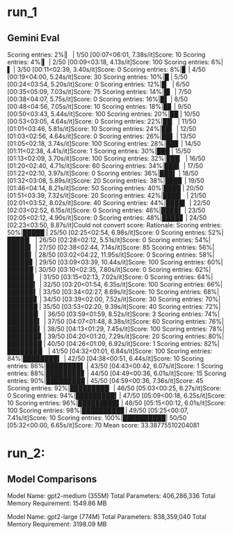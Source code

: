# run_1

## Gemini Eval
Scoring entries:   2%|▏         | 1/50 [00:07<06:01,  7.38s/it]Score: 10
Scoring entries:   4%|▍         | 2/50 [00:09<03:18,  4.13s/it]Score: 100
Scoring entries:   6%|▌         | 3/50 [00:11<02:39,  3.40s/it]Score: 0
Scoring entries:   8%|▊         | 4/50 [00:19<04:00,  5.24s/it]Score: 30
Scoring entries:  10%|█         | 5/50 [00:24<03:54,  5.20s/it]Score: 0
Scoring entries:  12%|█▏        | 6/50 [00:35<05:09,  7.03s/it]Score: 75
Scoring entries:  14%|█▍        | 7/50 [00:38<04:07,  5.75s/it]Score: 0
Scoring entries:  16%|█▌        | 8/50 [00:48<04:56,  7.05s/it]Score: 10
Scoring entries:  18%|█▊        | 9/50 [00:50<03:43,  5.44s/it]Score: 100
Scoring entries:  20%|██        | 10/50 [00:53<03:05,  4.64s/it]Score: 0
Scoring entries:  22%|██▏       | 11/50 [01:01<03:46,  5.81s/it]Score: 10
Scoring entries:  24%|██▍       | 12/50 [01:03<02:56,  4.64s/it]Score: 0
Scoring entries:  26%|██▌       | 13/50 [01:05<02:18,  3.74s/it]Score: 100
Scoring entries:  28%|██▊       | 14/50 [01:11<02:38,  4.41s/it]Score: 1
Scoring entries:  30%|███       | 15/50 [01:13<02:09,  3.70s/it]Score: 100
Scoring entries:  32%|███▏      | 16/50 [01:20<02:40,  4.71s/it]Score: 60
Scoring entries:  34%|███▍      | 17/50 [01:22<02:10,  3.97s/it]Score: 0
Scoring entries:  36%|███▌      | 18/50 [01:32<03:08,  5.89s/it]Score: 20
Scoring entries:  38%|███▊      | 19/50 [01:46<04:14,  8.21s/it]Score: 50
Scoring entries:  40%|████      | 20/50 [01:51<03:39,  7.32s/it]Score: 20
Scoring entries:  42%|████▏     | 21/50 [02:01<03:52,  8.02s/it]Score: 40
Scoring entries:  44%|████▍     | 22/50 [02:03<02:52,  6.15s/it]Score: 0
Scoring entries:  46%|████▌     | 23/50 [02:05<02:12,  4.90s/it]Score: 0
Scoring entries:  48%|████▊     | 24/50 [02:23<03:50,  8.87s/it]Could not convert score: Rationale:
Scoring entries:  50%|█████     | 25/50 [02:25<02:54,  6.98s/it]Score: 0
Scoring entries:  52%|█████▏    | 26/50 [02:28<02:12,  5.51s/it]Score: 0
Scoring entries:  54%|█████▍    | 27/50 [02:38<02:44,  7.14s/it]Score: 85
Scoring entries:  56%|█████▌    | 28/50 [03:02<04:22, 11.95s/it]Score: 0
Scoring entries:  58%|█████▊    | 29/50 [03:09<03:39, 10.44s/it]Score: 100
Scoring entries:  60%|██████    | 30/50 [03:10<02:35,  7.80s/it]Score: 0
Scoring entries:  62%|██████▏   | 31/50 [03:15<02:13,  7.02s/it]Score: 0
Scoring entries:  64%|██████▍   | 32/50 [03:20<01:54,  6.35s/it]Score: 100
Scoring entries:  66%|██████▌   | 33/50 [03:34<02:27,  8.69s/it]Score: 10
Scoring entries:  68%|██████▊   | 34/50 [03:39<02:00,  7.52s/it]Score: 30
Scoring entries:  70%|███████   | 35/50 [03:53<02:20,  9.39s/it]Score: 40
Scoring entries:  72%|███████▏  | 36/50 [03:59<01:59,  8.52s/it]Score: 3
Scoring entries:  74%|███████▍  | 37/50 [04:07<01:48,  8.38s/it]Score: 60
Scoring entries:  76%|███████▌  | 38/50 [04:13<01:29,  7.45s/it]Score: 100
Scoring entries:  78%|███████▊  | 39/50 [04:20<01:20,  7.29s/it]Score: 20
Scoring entries:  80%|████████  | 40/50 [04:26<01:09,  6.92s/it]Score: 1
Scoring entries:  82%|████████▏ | 41/50 [04:32<01:01,  6.84s/it]Score: 100
Scoring entries:  84%|████████▍ | 42/50 [04:38<00:51,  6.44s/it]Score: 10
Scoring entries:  86%|████████▌ | 43/50 [04:43<00:42,  6.07s/it]Score: 1
Scoring entries:  88%|████████▊ | 44/50 [04:49<00:36,  6.01s/it]Score: 15
Scoring entries:  90%|█████████ | 45/50 [04:59<00:36,  7.36s/it]Score: 45
Scoring entries:  92%|█████████▏| 46/50 [05:03<00:25,  6.27s/it]Score: 0
Scoring entries:  94%|█████████▍| 47/50 [05:09<00:18,  6.25s/it]Score: 10
Scoring entries:  96%|█████████▌| 48/50 [05:15<00:12,  6.01s/it]Score: 100
Scoring entries:  98%|█████████▊| 49/50 [05:25<00:07,  7.41s/it]Score: 10
Scoring entries: 100%|██████████| 50/50 [05:32<00:00,  6.65s/it]Score: 70
Mean score: 33.38775510204081

# run_2:



## Model Comparisons
Model Name: gpt2-medium (355M)
	Total Parameters: 406,286,336
	Total Memory Requirement: 1549.86 MB

Model Name: gpt2-large (774M)
	Total Parameters: 838,359,040
	Total Memory Requirement: 3198.09 MB



